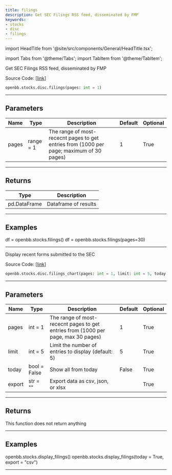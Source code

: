 ```yaml
---
title: filings
description: Get SEC Filings RSS feed, disseminated by FMP
keywords:
- stocks
- disc
- filings
---
```


import HeadTitle from '@site/src/components/General/HeadTitle.tsx';

<HeadTitle title="stocks.disc.filings - Reference | OpenBB SDK Docs" />

import Tabs from '@theme/Tabs';
import TabItem from '@theme/TabItem';

<Tabs>
<TabItem value="model" label="Model" default>

Get SEC Filings RSS feed, disseminated by FMP

Source Code: [[link](https://github.com/OpenBB-finance/OpenBBTerminal/tree/main/openbb_terminal/stocks/fundamental_analysis/fmp_model.py#L760)]

```python wordwrap
openbb.stocks.disc.filings(pages: int = 1)
```

---

## Parameters

| Name | Type | Description | Default | Optional |
| ---- | ---- | ----------- | ------- | -------- |
| pages | range = 1 | The range of most-rececnt pages to get entries from (1000 per page; maximum of 30 pages) | 1 | True |


---

## Returns

| Type | Description |
| ---- | ----------- |
| pd.DataFrame | Dataframe of results |
---

## Examples


df = openbb.stocks.filings()
df = openbb.stocks.filings(pages=30)

---



</TabItem>
<TabItem value="view" label="Chart">

Display recent forms submitted to the SEC

Source Code: [[link](https://github.com/OpenBB-finance/OpenBBTerminal/tree/main/openbb_terminal/stocks/discovery/fmp_view.py#L19)]

```python wordwrap
openbb.stocks.disc.filings_chart(pages: int = 1, limit: int = 5, today: bool = False, export: str = "", sheet_name: Optional[str] = None)
```

---

## Parameters

| Name | Type | Description | Default | Optional |
| ---- | ---- | ----------- | ------- | -------- |
| pages | int = 1 | The range of most-rececnt pages to get entries from (1000 per page, max 30 pages) | 1 | True |
| limit | int = 5 | Limit the number of entries to display (default: 5) | 5 | True |
| today | bool = False | Show all from today | False | True |
| export | str = "" | Export data as csv, json, or xlsx |  | True |


---

## Returns

This function does not return anything

---

## Examples


openbb.stocks.display_filings()
openbb.stocks.display_filings(today = True, export = "csv")

---



</TabItem>
</Tabs>